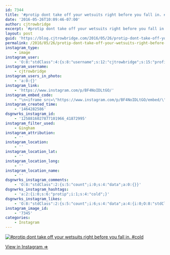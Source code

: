 ```yaml
---
id: 7344
title: '#protip dont take off your wetsuits right before you fall in. #cold'
date: '2016-05-26T10:09:46-07:00'
author: cjtrowbridge
excerpt: '#protip dont take off your wetsuits right before you fall in. #cold'
layout: post
guid: 'https://blog.cjtrowbridge.com/2016/05/26/protip-dont-take-off-your-wetsuits-right-before-you-fall-in-cold/'
permalink: /2016/05/26/protip-dont-take-off-your-wetsuits-right-before-you-fall-in-cold/
instagram_type:
    - image
instagram_user:
    - 'O:8:"stdClass":4:{s:8:"username";s:12:"cjtrowbridge";s:15:"profile_picture";s:96:"https://scontent.cdninstagram.com/t51.2885-19/s150x150/12081186_1759494767611229_280555941_a.jpg";s:2:"id";s:8:"41872995";s:9:"full_name";s:13:"CJ Trowbridge";}'
instagram_username:
    - cjtrowbridge
instagram_users_in_photo:
    - 'a:0:{}'
instagram_link:
    - 'https://www.instagram.com/p/BF4NoIDLtGO/'
instagram_embed_code:
    - "\n<iframe src=\"https://www.instagram.com/p/BF4NoIDLtGO/embed/\" width=\"612\" height=\"710\" frameborder=\"0\" scrolling=\"no\" allowtransparency=\"true\" class=\"insta-image-embed\"></iframe>\n"
instagram_created_time:
    - '1464282586'
dsgnwrks_instagram_id:
    - '1258816027877101966_41872995'
instagram_filter_used:
    - Gingham
instagram_attribution:
    - ''
instagram_location:
    - ''
instagram_location_lat:
    - ''
instagram_location_long:
    - ''
instagram_location_name:
    - ''
dsgnwrks_instagram_comments:
    - 'O:8:"stdClass":2:{s:5:"count";i:0;s:4:"data";a:0:{}}'
dsgnwrks_instagram_hashtags:
    - 'a:2:{i:0;s:6:"protip";i:1;s:4:"cold";}'
dsgnwrks_instagram_likes:
    - 'O:8:"stdClass":2:{s:5:"count";i:6;s:4:"data";a:4:{i:0;O:8:"stdClass":4:{s:8:"username";s:8:"amenle89";s:15:"profile_picture";s:86:"https://scontent.cdninstagram.com/t51.2885-19/10454086_789813751049526_800898144_a.jpg";s:2:"id";s:9:"215996395";s:9:"full_name";s:12:"Alyssa Menle";}i:1;O:8:"stdClass":4:{s:8:"username";s:11:"marydyeraes";s:15:"profile_picture";s:96:"https://scontent.cdninstagram.com/t51.2885-19/s150x150/10852820_1516527848654368_950837521_a.jpg";s:2:"id";s:10:"3016528024";s:9:"full_name";s:11:"marydyeraes";}i:2;O:8:"stdClass":4:{s:8:"username";s:13:"serphos_photo";s:15:"profile_picture";s:95:"https://scontent.cdninstagram.com/t51.2885-19/s150x150/12905191_458968157628091_781700751_a.jpg";s:2:"id";s:9:"780193555";s:9:"full_name";s:17:"Gabriel Rodriguez";}i:3;O:8:"stdClass":4:{s:8:"username";s:9:"_draydray";s:15:"profile_picture";s:97:"https://scontent.cdninstagram.com/t51.2885-19/s150x150/13259068_1033843536709261_2126582089_a.jpg";s:2:"id";s:7:"6478960";s:9:"full_name";s:13:"Dray Jauregui";}}}'
instagram_image_id:
    - '7345'
categories:
    - Instagram
---
```


[![#protip dont take off your wetsuits right before you fall in. #cold](https://blog.cjtrowbridge.com/wp-content/uploads/2016/05/1464282586-1-1.jpg)](https://www.instagram.com/p/BF4NoIDLtGO/)

[View in Instagram ⇒](https://www.instagram.com/p/BF4NoIDLtGO/)